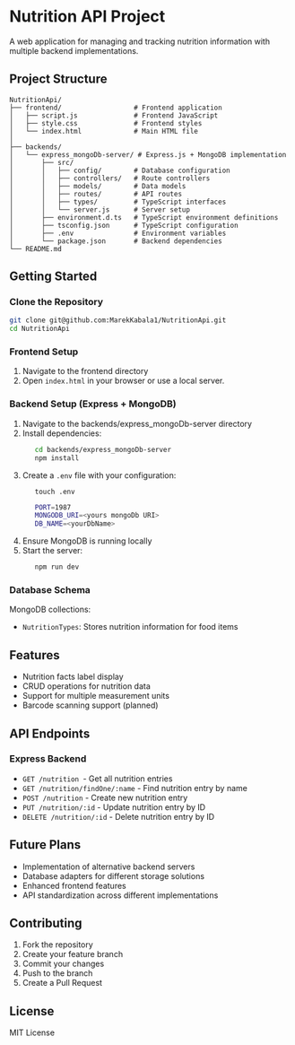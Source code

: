 # Nutrition API Project

A web application for managing and tracking nutrition information with multiple backend implementations.

## Project Structure

```
NutritionApi/
├── frontend/                  # Frontend application
│   ├── script.js              # Frontend JavaScript
│   ├── style.css              # Frontend styles
│   └── index.html             # Main HTML file
│
├── backends/
│   └── express_mongoDb-server/ # Express.js + MongoDB implementation
│       ├── src/
│       │   ├── config/        # Database configuration
│       │   ├── controllers/   # Route controllers
│       │   ├── models/        # Data models
│       │   ├── routes/        # API routes
│       │   ├── types/         # TypeScript interfaces
│       │   └── server.js      # Server setup
│       ├── environment.d.ts   # TypeScript environment definitions
│       ├── tsconfig.json      # TypeScript configuration
│       ├── .env               # Environment variables
│       └── package.json       # Backend dependencies
└── README.md
```

## Getting Started

### Clone the Repository

```bash
git clone git@github.com:MarekKabala1/NutritionApi.git
cd NutritionApi
```

### Frontend Setup

1. Navigate to the frontend directory
2. Open `index.html` in your browser or use a local server.


### Backend Setup (Express + MongoDB)

1. Navigate to the backends/express_mongoDb-server directory
2. Install dependencies:
   ```bash
      cd backends/express_mongoDb-server
      npm install
   ```
3. Create a `.env` file with your configuration:
   ```
      touch .env
   ```
   ```bash
      PORT=1987
      MONGODB_URI=<yours mongoDb URI>
      DB_NAME=<yourDbName>
   ```
4. Ensure MongoDB is running locally
5. Start the server:
   ```bash
      npm run dev
   ```

### Database Schema

MongoDB collections:
- `NutritionTypes`: Stores nutrition information for food items

## Features

- Nutrition facts label display
- CRUD operations for nutrition data
- Support for multiple measurement units
- Barcode scanning support (planned)

## API Endpoints

### Express Backend

- `GET /nutrition `- Get all nutrition entries
- `GET /nutrition/findOne/:name` - Find nutrition entry by name
- `POST /nutrition` - Create new nutrition entry
- `PUT /nutrition/:id` - Update nutrition entry by ID
- `DELETE /nutrition/:id` - Delete nutrition entry by ID

## Future Plans

- Implementation of alternative backend servers
- Database adapters for different storage solutions
- Enhanced frontend features
- API standardization across different implementations

## Contributing

1. Fork the repository
2. Create your feature branch
3. Commit your changes
4. Push to the branch
5. Create a Pull Request

## License

MIT License


